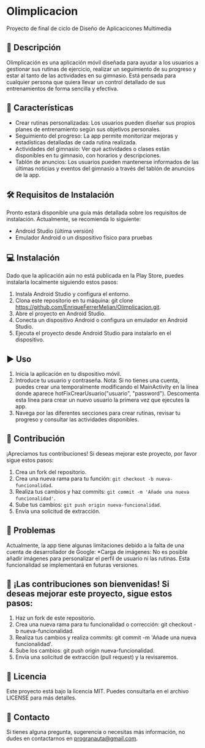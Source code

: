 # Olimplicacion
Proyecto de final de ciclo de Diseño de Aplicacicones Multimedia
## 📝 Descripción
Olimplicación es una aplicación móvil diseñada para ayudar a los usuarios a gestionar sus rutinas de ejercicio, realizar un seguimiento de su progreso y estar al tanto de las actividades en su gimnasio.
Está pensada para cualquier persona que quiera llevar un control detallado de sus entrenamientos de forma sencilla y efectiva.
## 🌟 Características
- Crear rutinas personalizadas: Los usuarios pueden diseñar sus propios planes de entrenamiento según sus objetivos personales.
- Seguimiento del progreso: La app permite monitorizar mejoras y estadísticas detalladas de cada rutina realizada.
- Actividades del gimnasio: Ver qué actividades o clases están disponibles en tu gimnasio, con horarios y descripciones.
- Tablón de anuncios: Los usuarios pueden mantenerse informados de las últimas noticias y eventos del gimnasio a través del tablón de anuncios de la app.
## 🛠 Requisitos de Instalación
Pronto estará disponible una guía más detallada sobre los requisitos de instalación. Actualmente, se recomienda lo siguiente:
- Android Studio (última versión)
- Emulador Android o un dispositivo físico para pruebas
## 💻 Instalación
Dado que la aplicación aún no está publicada en la Play Store, puedes instalarla localmente siguiendo estos pasos:
1. Instala Android Studio y configura el entorno.
2. Clona este repositorio en tu máquina: git clone https://github.com/EnriqueFerrerMelian/Olimplicacion.git.
3. Abre el proyecto en Android Studio.
4. Conecta un dispositivo Android o configura un emulador en Android Studio.
5. Ejecuta el proyecto desde Android Studio para instalarlo en el dispositivo.
## ▶ Uso
1. Inicia la aplicación en tu dispositivo móvil.
2. Introduce tu usuario y contraseña. Nota: Si no tienes una cuenta, puedes crear una temporalmente modificando el MainActivity en la línea donde aparece hotFixCrearUsuario("usuario", "password"). Descomenta esta línea para crear un nuevo usuario la primera vez que ejecutes la app.
3. Navega por las diferentes secciones para crear rutinas, revisar tu progreso y consultar las actividades disponibles.
## 🤝 Contribución
¡Apreciamos tus contribuciones! Si deseas mejorar este proyecto, por favor sigue estos pasos:
1. Crea un fork del repositorio.
2. Crea una nueva rama para tu función: `git checkout -b nueva-funcionalidad`.
3. Realiza tus cambios y haz commits: `git commit -m 'Añade una nueva funcionalidad'`.
4. Sube tus cambios: `git push origin nueva-funcionalidad`.
5. Envía una solicitud de extracción.
## 🐛 Problemas
Actualmente, la app tiene algunas limitaciones debido a la falta de una cuenta de desarrollador de Google:
*Carga de imágenes: No es posible añadir imágenes para personalizar el perfil de usuario ni las rutinas. Esta funcionalidad se implementará en futuras versiones.
## 🤝 ¡Las contribuciones son bienvenidas! Si deseas mejorar este proyecto, sigue estos pasos:
1. Haz un fork de este repositorio.
2. Crea una nueva rama para tu funcionalidad o corrección: git checkout -b nueva-funcionalidad.
3. Realiza tus cambios y realiza commits: git commit -m 'Añade una nueva funcionalidad'.
4. Sube los cambios: git push origin nueva-funcionalidad.
5. Envía una solicitud de extracción (pull request) y la revisaremos.
## 📄 Licencia
Este proyecto está bajo la licencia MIT. Puedes consultarla en el archivo LICENSE para más detalles.
## 📧 Contacto
Si tienes alguna pregunta, sugerencia o necesitas más información, no dudes en contactarnos en progranauta@gmail.com.
